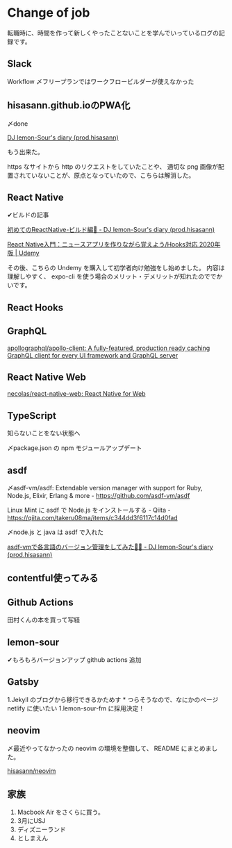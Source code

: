 # Change of job

転職時に、時間を作って新しくやったことないことを学んでいっているログの記録です。

## Slack

Workflow
〆フリープランではワークフロービルダーが使えなかった

## hisasann.github.ioのPWA化

〆done

[DJ lemon-Sour's diary (prod.hisasann)](https://hisasann.github.io/)

もう出来た。

https なサイトから http のリクエストをしていたことや、
適切な png 画像が配置されていないことが、原点となっていたので、こちらは解消した。

## React Native

✔ビルドの記事

[初めてのReactNative-ビルド編🍱 - DJ lemon-Sour's diary (prod.hisasann)](https://hisasann.github.io/2020/02/13/first-time-react-native/)

[React Native入門：ニュースアプリを作りながら覚えよう/Hooks対応 2020年版 | Udemy](https://www.udemy.com/course/react-native-first-step/)

その後、こちらの Undemy を購入して初学者向け勉強をし始めました。
内容は理解しやすく、 expo-cli を使う場合のメリット・デメリットが知れたのででかいです。

## React Hooks

## GraphQL

[apollographql/apollo-client: A fully-featured, production ready caching GraphQL client for every UI framework and GraphQL server](https://github.com/apollographql/apollo-client)

## React Native Web

[necolas/react-native-web: React Native for Web](https://github.com/necolas/react-native-web)

## TypeScript

知らないことをない状態へ

〆package.json の npm モジュールアップデート

## asdf

〆asdf-vm/asdf: Extendable version manager with support for Ruby, Node.js, Elixir, Erlang & more - https://github.com/asdf-vm/asdf

Linux Mint に asdf で Node.js をインストールする - Qiita - https://qiita.com/takeru08ma/items/c344dd3f6117c14d0fad

〆node.js と java は asdf で入れた

[asdf-vmで各言語のバージョン管理をしてみた🧞‍♀️ - DJ lemon-Sour's diary (prod.hisasann)](https://hisasann.github.io/2020/02/10/asdf-vm/)

## contentful使ってみる

<script src="https://gist.github.com/hisasann/8b1277c117c28fbf1ed57b343690122a.js"></script>

## Github Actions

田村くんの本を買って写経

## lemon-sour

✔もろもろバージョンアップ
github actions 追加

## Gatsby

1.Jekyll のブログから移行できるかためす
    * つらそうなので、なにかのページ netlify に使いたい
1.lemon-sour-fm に採用決定！

## neovim

〆最近やってなかったの neovim の環境を整備して、 README にまとめました。

[hisasann/neovim](https://github.com/hisasann/neovim)

## 家族

1. Macbook Air をさくらに買う。
1. 3月にUSJ
1. ディズニーランド
1. としまえん
